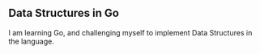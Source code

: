 ## Data Structures in Go
I am learning Go, and challenging myself to implement Data Structures in the language.